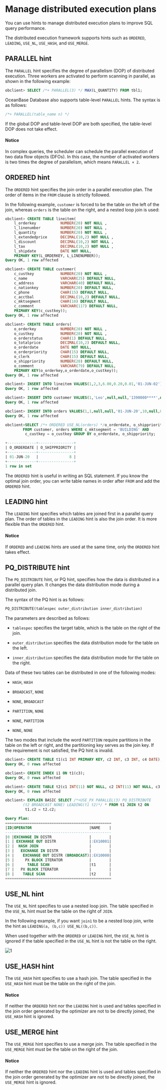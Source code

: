 # Manage distributed execution plans

You can use hints to manage distributed execution plans to improve SQL query performance.

The distributed execution framework supports hints such as `ORDERED`, `LEADING`, `USE_NL`, `USE_HASH`, and `USE_MERGE`.

## PARALLEL hint

The `PARALLEL` hint specifies the degree of parallelism (DOP) of distributed execution. Three workers are activated to perform scanning in parallel, as shown in the following example:

```sql
obclient> SELECT /*+ PARALLEL(3) */ MAX(L_QUANTITY) FROM tbl1;
```

OceanBase Database also supports table-level `PARALLEL` hints. The syntax is as follows:

```sql
/*+ PARALLEL(table_name n) */
```

If the global DOP and table-level DOP are both specified, the table-level DOP does not take effect.

  <main id="notice" type='notice'>
    <h4>Notice</h4>
    <p>In complex queries, the scheduler can schedule the parallel execution of two data flow objects (DFOs). In this case, the number of activated workers is two times the degree of parallelism, which means <code>PARALLEL × 2</code>. </p>
  </main>

## ORDERED hint

The `ORDERED` hint specifies the join order in a parallel execution plan. The order of items in the `FROM` clause is strictly followed.

In the following example, `customer` is forced to be the table on the left of the join, whereas `orders` is the table on the right, and a nested loop join is used:

```sql
obclient> CREATE TABLE lineitem(
    l_orderkey           NUMBER(20) NOT NULL ,
    l_linenumber         NUMBER(20) NOT NULL ,
    l_quantity           NUMBER(20) NOT NULL ,
    l_extendedprice      DECIMAL(10,2) NOT NULL ,
    l_discount           DECIMAL(10,2) NOT NULL ,
    l_tax                DECIMAL(10,2) NOT NULL ,
    l_shipdate           DATE NOT NULL,
    PRIMARY KEY(L_ORDERKEY, L_LINENUMBER));
Query OK, 1 row affected

obclient> CREATE TABLE customer(
    c_custkey            NUMBER(20) NOT NULL ,
    c_name               VARCHAR(25) DEFAULT NULL,
    c_address            VARCHAR(40) DEFAULT NULL,
    c_nationkey          NUMBER(20) DEFAULT NULL,
    c_phone              CHAR(15) DEFAULT NULL,
    c_acctbal            DECIMAL(10,2) DEFAULT NULL,
    c_mktsegment         CHAR(10) DEFAULT NULL,
    c_comment            VARCHAR(117) DEFAULT NULL,
    PRIMARY KEY(c_custkey));
Query OK, 1 row affected

obclient> CREATE TABLE orders(
    o_orderkey           NUMBER(20) NOT NULL ,
    o_custkey            NUMBER(20) NOT NULL ,
    o_orderstatus        CHAR(1) DEFAULT NULL,
    o_totalprice         DECIMAL(10,2) DEFAULT NULL,
    o_orderdate          DATE NOT NULL,
    o_orderpriority      CHAR(15) DEFAULT NULL,
    o_clerk              CHAR(15) DEFAULT NULL,
    o_shippriority       NUMBER(20) DEFAULT NULL,
    o_comment            VARCHAR(79) DEFAULT NULL,
    PRIMARY KEY(o_orderkey,o_orderdate,o_custkey));
Query OK, 1 row affected

obclient> INSERT INTO lineitem VALUES(1,2,3,6.00,0.20,0.01,'01-JUN-02');
Query OK, 1 row affected

obclient> INSERT INTO customer VALUES(1,'Leo',null,null,'1390000****',null,'BUILDING',null);
Query OK, 1 row affected

obclient> INSERT INTO orders VALUES(1,1,null,null,'01-JUN-20',10,null,8,null);
Query OK, 1 row affected

obclient>SELECT /*+ ORDERED USE_NL(orders) */o_orderdate, o_shippriority
        FROM customer, orders WHERE c_mktsegment = 'BUILDING' AND
         c_custkey = o_custkey GROUP BY o_orderdate, o_shippriority;

+-------------+----------------+
| O_ORDERDATE | O_SHIPPRIORITY |
+-------------+----------------+
| 01-JUN-20   |              8 |
+-------------+----------------+
1 row in set
```

The `ORDERED` hint is useful in writing an SQL statement. If you know the optimal join order, you can write table names in order after `FROM` and add the `ORDERED` hint.

## LEADING hint

The `LEADING` hint specifies which tables are joined first in a parallel query plan. The order of tables in the `LEADING` hint is also the join order. It is more flexible than the `ORDERED` hint.
  <main id="notice" type='notice'>
    <h4>Notice</h4>
    <p>If <code>ORDERED</code> and <code>LEADING</code> hints are used at the same time, only the <code>ORDERED</code> hint takes effect. </p>
  </main>

## PQ_DISTRIBUTE hint

The `PQ_DISTRIBUTE` hint, or PQ hint, specifies how the data is distributed in a parallel query plan. It changes the data distribution mode during a distributed join.

The syntax of the PQ hint is as follows:

```sql
PQ_DISTRIBUTE(tablespec outer_distribution inner_distribution)
```

The parameters are described as follows:

* `tablespec` specifies the target table, which is the table on the right of the join.

* `outer_distribution` specifies the data distribution mode for the table on the left.

* `inner_distribution` specifies the data distribution mode for the table on the right.

Data of these two tables can be distributed in one of the following modes:

* `HASH`, `HASH`

* `BROADCAST`, `NONE`

* `NONE`, `BROADCAST`

* `PARTITION`, `NONE`

* `NONE`, `PARTITION`

* `NONE`, `NONE`

The two modes that include the word `PARTITION` require partitions in the table on the left or right, and the partitioning key serves as the join key. If the requirement is not satisfied, the PQ hint is invalid.

```sql
obclient> CREATE TABLE t1(c1 INT PRIMARY KEY, c2 INT, c3 INT, c4 DATE);
Query OK, 0 rows affected  

obclient> CREATE INDEX i1 ON t1(c3);
Query OK, 0 rows affected  

obclient> CREATE TABLE t2(c1 INT(11) NOT NULL, c2 INT(11) NOT NULL, c3 INT(11) NOT NULL, PRIMARY KEY (c1, c2, c3)) PARTITION BY KEY(c2) PARTITIONS 4;
Query OK, 0 rows affected

obclient> EXPLAIN BASIC SELECT /*+USE_PX PARALLEL(3) PQ_DISTRIBUTE
        (t2 BROADCAST NONE) LEADING(t1 t2)*/ * FROM t1 JOIN t2 ON
         t1.c2 = t2.c2;

Query Plan:
================================================
|ID|OPERATOR                          |NAME    |
------------------------------------------------
|0 |EXCHANGE IN DISTR                 |        |
|1 | EXCHANGE OUT DISTR               |:EX10001|
|2 |  HASH JOIN                       |        |
|3 |   EXCHANGE IN DISTR              |        |
|4 |    EXCHANGE OUT DISTR (BROADCAST)|:EX10000|
|5 |     PX BLOCK ITERATOR            |        |
|6 |      TABLE SCAN                  |t1      |
|7 |   PX BLOCK ITERATOR              |        |
|8 |    TABLE SCAN                    |t2      |
================================================
```

## USE_NL hint

The `USE_NL` hint specifies to use a nested loop join. The table specified in the `USE_NL` hint must be the table on the right of `JOIN`.

In the following example, if you want `join1` to be a nested loop join, write the hint as `LEADING(a, (b,c)) USE_NL((b,c))`.

When used together with the `ORDERED` or `LEADING` hint, the `USE_NL` hint is ignored if the table specified in the `USE_NL` hint is not the table on the right.

![1](https://help-static-aliyun-doc.aliyuncs.com/assets/img/zh-CN/4765994061/p179945.png)

## USE_HASH hint

The `USE_HASH` hint specifies to use a hash join. The table specified in the `USE_HASH` hint must be the table on the right of the join.

  <main id="notice" type='notice'>
    <h4>Notice</h4>
    <p>If neither the <code>ORDERED</code> hint nor the <code>LEADING</code> hint is used and tables specified in the join order generated by the optimizer are not to be directly joined, the <code>USE_HASH</code> hint is ignored. </p>
  </main>

## USE_MERGE hint

The `USE_MERGE` hint specifies to use a merge join. The table specified in the `USE_MERGE` hint must be the table on the right of the join.

  <main id="notice" type='notice'>
    <h4>Notice</h4>
    <p>If neither the <code>ORDERED</code> hint nor the <code>LEADING</code> hint is used and tables specified in the join order generated by the optimizer are not to be directly joined, the <code>USE_MERGE</code> hint is ignored. </p>
  </main>
